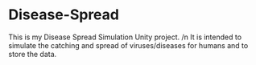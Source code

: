 # Disease-Spread
This is my Disease Spread  Simulation Unity project. /n
It is intended to simulate the catching and spread of viruses/diseases for humans and to store the data.
